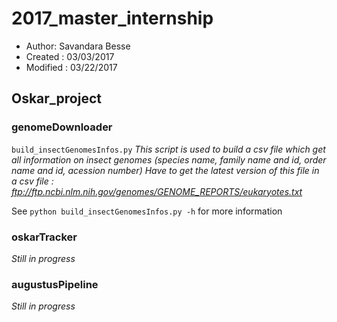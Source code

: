 # 2017_master_internship

* Author: Savandara Besse
* Created : 03/03/2017
* Modified : 03/22/2017

## Oskar_project

### genomeDownloader

`build_insectGenomesInfos.py`
*This script is used to build a csv file which get all information 
on insect genomes (species name, family name and id, order name and id, acession number)
Have to get the latest version of this file in a csv file : ftp://ftp.ncbi.nlm.nih.gov/genomes/GENOME_REPORTS/eukaryotes.txt*

See ```python build_insectGenomesInfos.py -h``` for more information

### oskarTracker
_Still in progress_

### augustusPipeline
_Still in progress_

